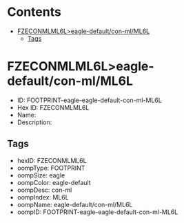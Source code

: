 



Contents
========

* [FZECONMLML6L>eagle-default/con-ml/ML6L](#fzeconmlml6leagle-defaultcon-mlml6l)
	* [Tags](#tags)

# FZECONMLML6L>eagle-default/con-ml/ML6L

- ID: FOOTPRINT-eagle-eagle-default-con-ml-ML6L
- Hex ID: FZECONMLML6L
- Name: 
- Description: 

## Tags

- hexID: FZECONMLML6L
- oompType: FOOTPRINT
- oompSize: eagle
- oompColor: eagle-default
- oompDesc: con-ml
- oompIndex: ML6L
- oompName: eagle-default/con-ml/ML6L
- oompID: FOOTPRINT-eagle-eagle-default-con-ml-ML6L
